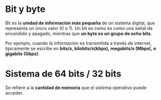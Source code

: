 # Bit y byte

Bit es la **unidad de información más pequeña** de un sistema digital, que representa un único valor (0 o 1). Un bit es como es como una señal de encendido y apagado, mientras que **un byte es un grupo de ocho bits**.

Por ejemplo, cuando la información es transmitida a través de internet, tipicamente se escribe en **bits/s, kilobits/s(kbps), megabits/s (Mbps), o gigabits (Gbps)**.

# Sistema de 64 bits / 32 bits

Se refiere a la **cantidad de memoria** que el sistema operativo puede acceder.